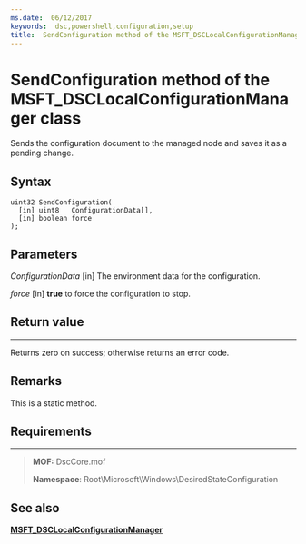 ```yaml
---
ms.date:  06/12/2017
keywords:  dsc,powershell,configuration,setup
title:  SendConfiguration method of the MSFT_DSCLocalConfigurationManager class
---
```


# SendConfiguration method of the MSFT_DSCLocalConfigurationManager class

Sends the configuration document to the managed node and saves it as a pending change.

Syntax
------

```mof
uint32 SendConfiguration(
  [in] uint8   ConfigurationData[],
  [in] boolean force
);
```

Parameters
----------

*ConfigurationData* \[in\]
The environment data for the configuration.

*force* \[in\]
**true** to force the configuration to stop.

## Return value
------------

Returns zero on success; otherwise returns an error code.

## Remarks

This is a static method.

## Requirements
------------
> **MOF:** DscCore.mof
> 
> **Namespace**: Root\Microsoft\Windows\DesiredStateConfiguration


## See also


[**MSFT_DSCLocalConfigurationManager**](msft-dsclocalconfigurationmanager.md)